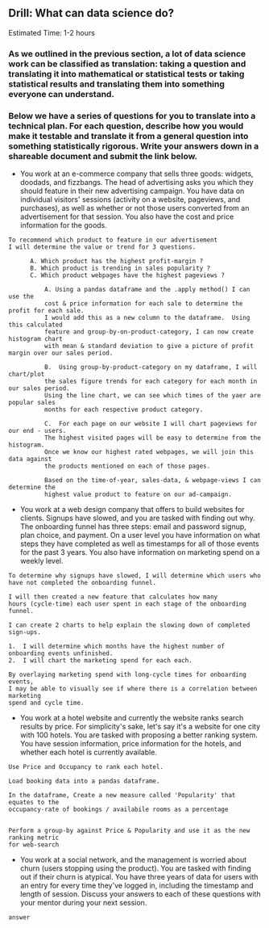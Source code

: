 ## Drill: What can data science do?
Estimated Time: 1-2 hours

### As we outlined in the previous section, a lot of data science work can be classified as translation: taking a question and translating it into mathematical or statistical tests or taking statistical results and translating them into something everyone can understand.

### Below we have a series of questions for you to translate into a technical plan. For each question, describe how you would make it testable and translate it from a general question into something statistically rigorous. Write your answers down in a shareable document and submit the link below.

* You work at an e-commerce company that sells three goods: widgets, doodads, and fizzbangs. The head of advertising asks you which they should feature in their new advertising campaign. You have data on individual visitors' sessions (activity on a website, pageviews, and purchases), as well as whether or not those users converted from an advertisement for that session. You also have the cost and price information for the goods.

```
To recommend which product to feature in our advertisement 
I will determine the value or trend for 3 questions.

      A. Which product has the highest profit-margin ?
      B. Which product is trending in sales popularity ?
      C. Which product webpages have the highest pageviews ?

          A. Using a pandas dataframe and the .apply method() I can use the 
          cost & price information for each sale to determine the profit for each sale.  
          I would add this as a new column to the dataframe.  Using this calculated 
          feature and group-by-on-product-category, I can now create histogram chart 
          with mean & standard deviation to give a picture of profit margin over our sales period.

          B.  Using group-by-product-category on my dataframe, I will chart/plot 
          the sales figure trends for each category for each month in our sales period.  
          Using the line chart, we can see which times of the yaer are popular sales 
          months for each respective product category.

          C.  For each page on our website I will chart pageviews for our end - users.  
          The highest visited pages will be easy to determine from the histogram.  
          Once we know our highest rated webpages, we will join this data against 
          the products mentioned on each of those pages.

          Based on the time-of-year, sales-data, & webpage-views I can determine the 
          highest value product to feature on our ad-campaign.

```

* You work at a web design company that offers to build websites for clients. Signups have slowed, and you are tasked with finding out why. The onboarding funnel has three steps: email and password signup, plan choice, and payment. On a user level you have information on what steps they have completed as well as timestamps for all of those events for the past 3 years. You also have information on marketing spend on a weekly level.

```
To determine why signups have slowed, I will determine which users who 
have not completed the onboarding funnel.

I will then created a new feature that calculates how many 
hours (cycle-time) each user spent in each stage of the onboarding funnel.

I can create 2 charts to help explain the slowing down of completed sign-ups.

1.  I will determine which months have the highest number of onboarding events unfinished.
2.  I will chart the marketing spend for each each.

By overlaying marketing spend with long-cycle times for onboarding events, 
I may be able to visually see if where there is a correlation between marketing
spend and cycle time.
```

* You work at a hotel website and currently the website ranks search results by price. For simplicity's sake, let's say it's a website for one city with 100 hotels. You are tasked with proposing a better ranking system. You have session information, price information for the hotels, and whether each hotel is currently available.

```
Use Price and Occupancy to rank each hotel.

Load booking data into a pandas dataframe.

In the dataframe, Create a new measure called 'Popularity' that equates to the 
occupancy-rate of bookings / availabile rooms as a percentage


Perform a group-by against Price & Popularity and use it as the new ranking metric
for web-search
```

* You work at a social network, and the management is worried about churn (users stopping using the product). You are tasked with finding out if their churn is atypical. You have three years of data for users with an entry for every time they've logged in, including the timestamp and length of session.
Discuss your answers to each of these questions with your mentor during your next session.

```
answer
```

